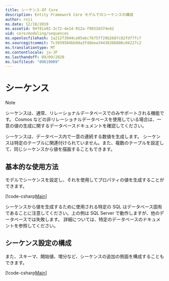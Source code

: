 ```yaml
---
title: シーケンス-EF Core
description: Entity Framework Core モデルでのシーケンスの構成
author: roji
ms.date: 12/18/2019
ms.assetid: 94f81a92-3c72-4e14-912a-f99310374e42
uid: core/modeling/sequences
ms.openlocfilehash: 1a212f3944ca95ebc7675ff29b2687c82fdf7fc7
ms.sourcegitcommit: 7c3939504bb9da3f46bea3443638b808c04227c2
ms.translationtype: MT
ms.contentlocale: ja-JP
ms.lasthandoff: 09/09/2020
ms.locfileid: "89619089"
---
```

# <a name="sequences"></a>シーケンス

> [!NOTE]  
> シーケンスは、通常、リレーショナルデータベースでのみサポートされる機能です。 Cosmos などの非リレーショナルデータベースを使用している場合は、一意の値の生成に関するデータベースドキュメントを確認してください。

シーケンスは、データベース内で一意の連続する数値を生成します。 シーケンスは特定のテーブルに関連付けられていません。また、複数のテーブルを設定して、同じシーケンスから値を描画することもできます。

## <a name="basic-usage"></a>基本的な使用方法

モデルでシーケンスを設定し、それを使用してプロパティの値を生成することができます。

[!code-csharp[Main](../../../samples/core/Modeling/FluentAPI/Sequence.cs?name=Sequence&highlight=3,7)]

シーケンスから値を生成するために使用される特定の SQL はデータベース固有であることに注意してください。上の例は SQL Server で動作しますが、他のデータベースでは失敗します。 詳細については、特定のデータベースのドキュメントを参照してください。

## <a name="configuring-sequence-settings"></a>シーケンス設定の構成

また、スキーマ、開始値、増分など、シーケンスの追加の側面を構成することもできます。

[!code-csharp[Main](../../../samples/core/Modeling/FluentAPI/SequenceConfiguration.cs?name=SequenceConfiguration&highlight=3-5)]
